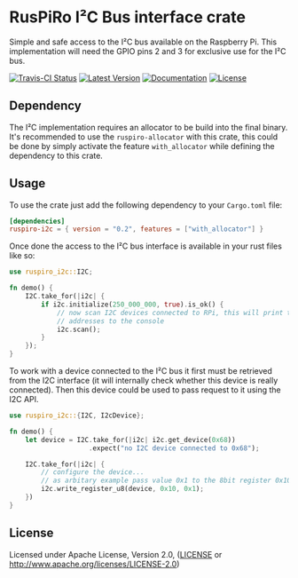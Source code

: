 # RusPiRo I²C Bus interface crate

Simple and safe access to the I²C bus available on the Raspberry Pi. This implementation will need the GPIO pins 2 and 3 for exclusive use for the I²C bus.

[![Travis-CI Status](https://api.travis-ci.org/RusPiRo/ruspiro-i2c.svg?branch=master)](https://travis-ci.org/RusPiRo/ruspiro-i2c)
[![Latest Version](https://img.shields.io/crates/v/ruspiro-i2c.svg)](https://crates.io/crates/ruspiro-i2c)
[![Documentation](https://docs.rs/ruspiro-i2c/badge.svg)](https://docs.rs/ruspiro-i2c)
[![License](https://img.shields.io/crates/l/ruspiro-i2c.svg)](https://github.com/RusPiRo/ruspiro-i2c#license)

## Dependency

The I²C implementation requires an allocator to be build into the final binary. It's recommended to use the ``ruspiro-allocator`` with this crate, this could be done by simply activate the feature ``with_allocator`` while defining the dependency to this crate.

## Usage
To use the crate just add the following dependency to your ``Cargo.toml`` file:
```toml
[dependencies]
ruspiro-i2c = { version = "0.2", features = ["with_allocator"] }
```

Once done the access to the I²C bus interface is available in your rust files like so:
```rust
use ruspiro_i2c::I2C;

fn demo() {
    I2C.take_for(|i2c| {
        if i2c.initialize(250_000_000, true).is_ok() {
            // now scan I2C devices connected to RPi, this will print their
            // addresses to the console
            i2c.scan();
        }
    });
}
```

To work with a device connected to the I²C bus it first must be retrieved from the I2C interface (it will internally check whether this device is really connected).
Then this device could be used to pass request to it using the I2C API.

```rust
use ruspiro_i2c::{I2C, I2cDevice};

fn demo() {
    let device = I2C.take_for(|i2c| i2c.get_device(0x68))
                    .expect("no I2C device connected to 0x68");

    I2C.take_for(|i2c| {
        // configure the device...
        // as arbitary example pass value 0x1 to the 8bit register 0x10
        i2c.write_register_u8(device, 0x10, 0x1);
    })
}
```

## License
Licensed under Apache License, Version 2.0, ([LICENSE](LICENSE) or http://www.apache.org/licenses/LICENSE-2.0)